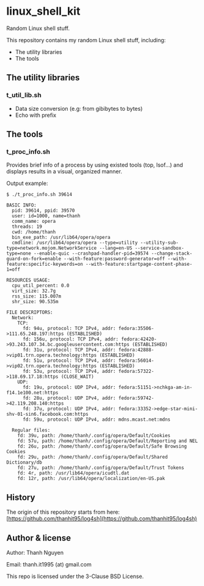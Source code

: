 # linux_shell_kit

Random Linux shell stuff.

This repository contains my random Linux shell stuff, including:

- The utility libraries
- The tools


## The utility libraries

### t_util_lib.sh
  - Data size conversion (e.g: from gibibytes to bytes)
  - Echo with prefix


## The tools

### t_proc_info.sh

Provides brief info of a process by using existed tools (top, lsof...) and displays results in a visual, organized manner.

Output example:

```shell
$ ./t_proc_info.sh 39614

BASIC INFO:
  pid: 39614, ppid: 39570
  user: id=1000, name=thanh
  comm_name: opera
  threads: 19
  cwd: /home/thanh
  bin_exe_path: /usr/lib64/opera/opera
  cmdline: /usr/lib64/opera/opera --type=utility --utility-sub-type=network.mojom.NetworkService --lang=en-US --service-sandbox-type=none --enable-quic --crashpad-handler-pid=39574 --change-stack-guard-on-fork=enable --with-feature:password-generator=off --with-feature:specific-keywords=on --with-feature:startpage-content-phase-1=off

RESOURCES USAGE:
  cpu_util_percent: 0.0
  virt_size: 32.7g
  rss_size: 115.007m
  shr_size: 90.535m

FILE DESCRIPTORS:
  Network:
    TCP:
      fd: 94u, protocol: TCP IPv4, addr: fedora:35506->111.65.248.197:https (ESTABLISHED)
      fd: 156u, protocol: TCP IPv4, addr: fedora:42420->93.243.107.34.bc.googleusercontent.com:https (ESTABLISHED)
      fd: 31u, protocol: TCP IPv4, addr: fedora:42888->vip01.trn.opera.technology:https (ESTABLISHED)
      fd: 51u, protocol: TCP IPv4, addr: fedora:56014->vip02.trn.opera.technology:https (ESTABLISHED)
      fd: 53u, protocol: TCP IPv4, addr: fedora:57322->118.69.17.18:https (CLOSE_WAIT)
    UDP:
      fd: 19u, protocol: UDP IPv4, addr: fedora:51151->nchkga-am-in-f14.1e100.net:https
      fd: 28u, protocol: UDP IPv4, addr: fedora:59742->42.119.208.140:https
      fd: 37u, protocol: UDP IPv4, addr: fedora:33352->edge-star-mini-shv-01-sin6.facebook.com:https
      fd: 59u, protocol: UDP IPv4, addr: mdns.mcast.net:mdns

  Regular files:
    fd: 39u, path: /home/thanh/.config/opera/Default/Cookies
    fd: 57u, path: /home/thanh/.config/opera/Default/Reporting and NEL
    fd: 26u, path: /home/thanh/.config/opera/Default/Safe Browsing Cookies
    fd: 29u, path: /home/thanh/.config/opera/Default/Shared Dictionary/db
    fd: 27u, path: /home/thanh/.config/opera/Default/Trust Tokens
    fd: 4r, path: /usr/lib64/opera/icudtl.dat
    fd: 12r, path: /usr/lib64/opera/localization/en-US.pak
```


## History

The origin of this repository starts from here: [https://github.com/thanhit95/log4sh](https://github.com/thanhit95/log4sh)


## Author & license

Author: Thanh Nguyen

Email: thanh.it1995 (at) gmail.com

This repo is licensed under the 3-Clause BSD License.
